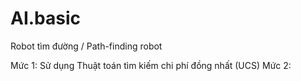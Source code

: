 # AI.basic
Robot tìm đường / Path-finding robot

Mức 1: Sử dụng Thuật toán tìm kiếm chi phí đồng nhất (UCS)
Mức 2: 
